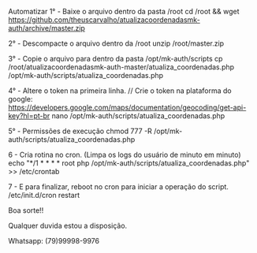 Automatizar 
1° - Baixe o arquivo dentro da pasta /root
cd /root && wget https://github.com/theuscarvalho/atualizacoordenadasmk-auth/archive/master.zip

2° - Descompacte o arquivo dentro da /root
unzip /root/master.zip

3° - Copie o arquivo para dentro da pasta /opt/mk-auth/scripts
cp /root/atualizacoordenadasmk-auth-master/atualiza_coordenadas.php /opt/mk-auth/scripts/atualiza_coordenadas.php

4° - Altere o token na primeira linha. // Crie o token na plataforma do google: https://developers.google.com/maps/documentation/geocoding/get-api-key?hl=pt-br
nano /opt/mk-auth/scripts/atualiza_coordenadas.php


5° - Permissões de execução
chmod 777 -R /opt/mk-auth/scripts/atualiza_coordenadas.php

6 - Cria rotina no cron. (Limpa os logs do usuário de minuto em minuto)
echo "*/1 * * * * root php /opt/mk-auth/scripts/atualiza_coordenadas.php" >> /etc/crontab

7 - E para finalizar, reboot no cron para iniciar a operação do script.
/etc/init.d/cron restart

Boa sorte!!

Qualquer duvida estou a disposição.

Whatsapp: (79)99998-9976
